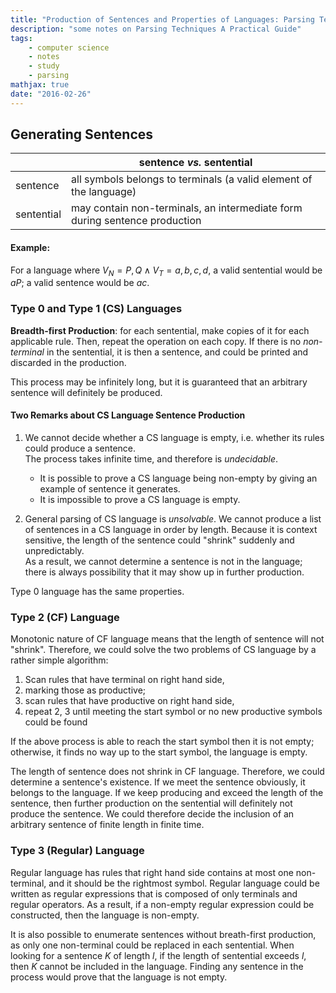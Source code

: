 ```yaml
---
title: "Production of Sentences and Properties of Languages: Parsing Techniques Notes (2)"
description: "some notes on Parsing Techniques A Practical Guide"
tags:
    - computer science
    - notes
    - study
    - parsing
mathjax: true
date: "2016-02-26"
---
```




## Generating Sentences



|  | sentence _vs._ sentential |
|--|--|
| sentence  | all symbols belongs to terminals (a valid element of the language) |
| sentential | may contain non-terminals, an intermediate form during sentence production |

#### Example:

For a language where $V_N = {P, Q} \land V_T = {a, b, c, d}$, a valid sentential would be $aP$; a valid sentence would be $ac$.


### Type 0 and Type 1 (CS) Languages

**Breadth-first Production**: for each sentential, make copies of it for each applicable rule. Then, repeat the operation on each copy. If there is no _non-terminal_ in the sentential, it is then a sentence, and could be printed and discarded in the production.

This process may be infinitely long, but it is guaranteed that an arbitrary sentence will definitely be produced.

#### Two Remarks about CS Language Sentence Production

1. We cannot decide whether a CS language is empty, i.e. whether its rules could produce a sentence. <br> The process takes infinite time, and therefore is _undecidable_.
    - It is possible to prove a CS language being non-empty by giving an example of sentence it generates.
    - It is impossible to prove a CS language is empty.

2. General parsing of CS language is _unsolvable_. We cannot produce a list of sentences in a CS language in order by length. Because it is context sensitive, the length of the sentence could "shrink" suddenly and unpredictably. <br> As a result, we cannot determine a sentence is not in the language; there is always possibility that it may show up in further production.

Type 0 language has the same properties.

### Type 2 (CF) Language

Monotonic nature of CF language means that the length of sentence will not "shrink". Therefore, we could solve the two problems of CS language by a rather simple algorithm:

1. Scan rules that have terminal on right hand side,
2. marking those as productive;
3. scan rules that have productive on right hand side,
4. repeat 2, 3 until meeting the start symbol or no new productive symbols could be found

If the above process is able to reach the start symbol then it is not empty; otherwise, it finds no way up to the start symbol, the language is empty.

The length of sentence does not shrink in CF language. Therefore, we could determine a sentence's existence. If we meet the sentence obviously, it belongs to the language. If we keep producing and exceed the length of the sentence, then further production on the sentential will definitely not produce the sentence. We could therefore decide the inclusion of an arbitrary sentence of finite length in finite time.

### Type 3 (Regular) Language

Regular language has rules that right hand side contains at most one non-terminal, and it should be the rightmost symbol. Regular language could be written as regular expressions that is composed of only terminals and regular operators. As a result, if a non-empty regular expression could be constructed, then the language is non-empty.

It is also possible to enumerate sentences without breath-first production, as only one non-terminal could be replaced in each sentential. When looking for a sentence $K$ of length $l$, if the length of sentential exceeds $l$, then $K$ cannot be included in the language. Finding any sentence in the process would prove that the language is not empty.























<!-- page -->
